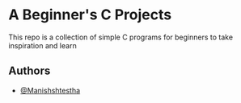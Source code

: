 # A Beginner's C Projects

This repo is a collection of simple C programs for beginners to take inspiration and learn

## Authors

- [@Manishshtestha](https://github.com/Manishshtestha)
